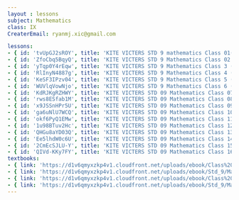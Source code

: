 ```yaml
--- 
layout : lessons 
subject: Mathematics
class: IX
CreaterEmail: ryanmj.xic@gmail.com

lessons: 
- { id: 'tvUpGJ2sROY', title: 'KITE VICTERS STD 9 mathematics Class 01(First Bell-ഫസ്റ്റ് ബെല്‍)' }
- { id: 'ZfoCbq5BqyQ', title: 'KITE VICTERS STD 9 Mathematics Class 02 (First Bell-ഫസ്റ്റ് ബെല്‍)' }
- { id: 'yTqp0Y4rEqw', title: 'KITE VICTERS STD 9 Mathematics Class 3 (First Bell-ഫസ്റ്റ് ബെല്‍)' }
- { id: 'RlInyN4887g', title: 'KITE VICTERS STD 9 Mathematics Class 4 (First Bell-ഫസ്റ്റ് ബെല്‍)' }
- { id: 'KeSF3IPzv04', title: 'KITE VICTERS STD 9 Mathematics Class 5 (First Bell-ഫസ്റ്റ് ബെല്‍)' }
- { id: 'WUVlqVowNjo', title: 'KITE VICTERS STD 9 Mathematics Class 6 (First Bell-ഫസ്റ്റ് ബെല്‍)' }
- { id: 'KdRJKgRZHWY', title: 'KITE VICTERS STD 09 Mathematics Class 07 (First Bell-ഫസ്റ്റ് ബെല്‍)' }
- { id: 'rws8ESfab1M', title: 'KITE VICTERS STD 09 Mathematics Class 08 (First Bell-ഫസ്റ്റ് ബെല്‍)' }
- { id: 'x9JSSnHPr5U', title: 'KITE VICTERS STD 09 Mathematics Class 09 (First Bell-ഫസ്റ്റ് ബെല്‍)' }
- { id: 'ga6uNlU7WCQ', title: 'KITE VICTERS STD 09 Mathematics Class 10 (First Bell-ഫസ്റ്റ് ബെല്‍)' }
- { id: 'okf6PyQ1EMw', title: 'KITE VICTERS STD 09 Mathematics Class 11 (First Bell-ഫസ്റ്റ് ബെല്‍)' }
- { id: '1u98BTuv2Hc', title: 'KITE VICTERS STD 09 Mathematics Class 12 (First Bell-ഫസ്റ്റ് ബെല്‍)' }
- { id: 'QHGu8aYD03Q', title: 'KITE VICTERS STD 09 Mathematics Class 13 (First Bell-ഫസ്റ്റ് ബെല്‍)' }
- { id: 'Ee5lhdW0c6U', title: 'KITE VICTERS STD 09 Mathematics Class 14 (First Bell-ഫസ്റ്റ് ബെല്‍)' }
- { id: '2CmEcSJLU-Y', title: 'KITE VICTERS STD 09 Mathematics Class 15 (First Bell-ഫസ്റ്റ് ബെല്‍)' }
- { id: 'QIVd-KKy7FY', title: 'KITE VICTERS STD 09 Mathematics Class 16 (First Bell-ഫസ്റ്റ് ബെല്‍)' }
textbooks:
- { link: 'https://d1v6qmyxzkp4v1.cloudfront.net/uploads/ebook/Class%209/Maths_09_Eng_Part_01/Maths_09_Eng_Part_01.pdf', title: 'Mathematics Part -1' , medium: 'English' }
- { link: 'https://d1v6qmyxzkp4v1.cloudfront.net/uploads/ebook/Std_9/Maths-9(E)_Vol-2/Maths-9(E)_Vol-2.pdf', title: 'Mathematics Part -2' , medium: 'English' }
- { link: 'https://d1v6qmyxzkp4v1.cloudfront.net/uploads/ebook/Class%209/Maths_09_Mal_Part_01/Maths_09_Mal_Part_01.pdf', title: 'Mathematics Part -1' , medium: 'Malayalam' }
- { link: 'https://d1v6qmyxzkp4v1.cloudfront.net/uploads/ebook/Std_9/Maths-9(M)_Vol-2/Maths-9(M)_Vol-2.pdf', title: 'Mathematics Part -2' , medium: 'Malayalam' }
--- 
```

